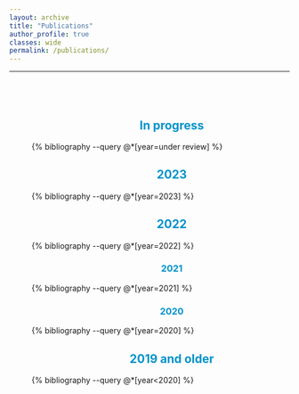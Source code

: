 ```yaml
---
layout: archive
title: "Publications"
author_profile: true
classes: wide
permalink: /publications/
---
```


<style>
.center-div {
     margin: 0 auto;
     width: 100%;
     text-align: justify;
     padding: 40px;
}
</style>

<hr>

<div class="center-div">

<center><h2 style="color:#0092ca;">In progress</h2> </center>

{% bibliography --query @*[year=under review] %}

<center><h2 style="color:#0092ca;">2023</h2> </center>

{% bibliography --query @*[year=2023] %}

<center><h2 style="color:#0092ca;">2022</h2> </center>

{% bibliography --query @*[year=2022] %}

<center><h3 style="color:#0092ca;">2021</h3> </center>

{% bibliography --query @*[year=2021] %}

<center><h3 style="color:#0092ca;">2020</h3> </center>

{% bibliography --query @*[year=2020] %}

<center><h2 style="color:#0092ca;">2019 and older </h2> </center>

{% bibliography --query @*[year<2020] %}

</div>